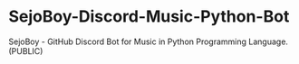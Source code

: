 # SejoBoy-Discord-Music-Python-Bot
SejoBoy - GitHub Discord Bot for Music in Python Programming Language. (PUBLIC)
